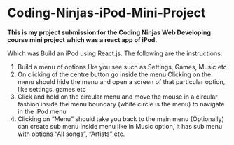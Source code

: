 # Coding-Ninjas-iPod-Mini-Project

**This is my project submission for the Coding Ninjas Web Developing course mini project which was a react app of iPod.**

Which was Build an iPod using React.js. The following are the instructions:

1. Build a menu of options like you see such as Settings, Games, Music etc
2. On clicking of the centre button go inside the menu Clicking on the menu should hide the menu and open a screen of that particular option, like settings, games etc
3. Click and hold on the circular menu and move the mouse in a circular fashion inside the menu boundary (white circle is the menu) to navigate in the iPod menu
4. Clicking on “Menu” should take you back to the main menu (Optionally) can create sub menu inside menu like in Music option, it has sub menu with options “All songs”, “Artists” etc.
